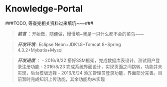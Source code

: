 # Knowledge-Portal
###TODO, 等查完相关资料过来填坑~~~###
> ***前言*** ：开始做，随便做，慢慢填~我是一只什么都不会的菜鸟~~~

> ***开发环境*** : Eclipse Neon+JDK1.8+Tomcat 8+Spring 4.3.2+Mybatis+Mysql

> ***开发进度*** ：
      - 2016/8/22 搭好SSM框架，完成数据库表设计，测试用户登录注册功能
      - 2016/8/23 完成系统界面设计，实现页面之间跳转，功能并未实现，后台模版选择
      - 2016/8/24 添加管理员登录功能，界面部分完善。目前暂时完成知识上传功能，其余功能均未实现

